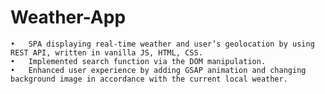 # Weather-App
	•	SPA displaying real-time weather and user’s geolocation by using REST API, written in vanilla JS, HTML, CSS.
	•	Implemented search function via the DOM manipulation.
	•	Enhanced user experience by adding GSAP animation and changing background image in accordance with the current local weather.
